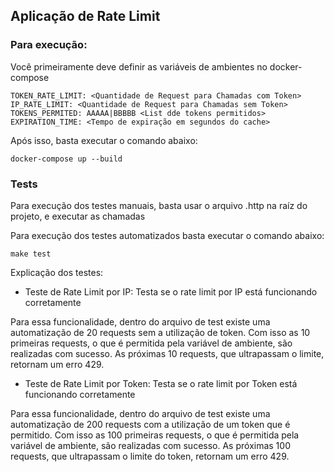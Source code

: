 ## Aplicação de Rate Limit

### Para execução: 
Você primeiramente deve definir as variáveis de ambientes no docker-compose

```
TOKEN_RATE_LIMIT: <Quantidade de Request para Chamadas com Token>
IP_RATE_LIMIT: <Quantidade de Request para Chamadas sem Token>
TOKENS_PERMITED: AAAAA|BBBBB <List dde tokens permitidos>
EXPIRATION_TIME: <Tempo de expiração em segundos do cache>
```

Após isso, basta executar o comando abaixo:

```
docker-compose up --build
```
### Tests
Para execução dos testes manuais, basta usar o arquivo .http na raíz do projeto, e executar as chamadas

Para execução dos testes automatizados basta executar o comando abaixo:

```
make test
```
Explicação dos testes:
- Teste de Rate Limit por IP: Testa se o rate limit por IP está funcionando corretamente

Para essa funcionalidade, dentro do arquivo de test existe uma automatização de 20 requests sem a utilização de token.
Com isso as 10 primeiras requests, o que é permitida pela variável de ambiente, são realizadas com sucesso.
As próximas 10 requests, que ultrapassam o limite, retornam um erro 429.

- Teste de Rate Limit por Token: Testa se o rate limit por Token está funcionando corretamente

Para essa funcionalidade, dentro do arquivo de test existe uma automatização de 200 requests com a utilização de um token que é permitido.
Com isso as 100 primeiras requests, o que é permitida pela variável de ambiente, são realizadas com sucesso.
As próximas 100 requests, que ultrapassam o limite do token, retornam um erro 429.

